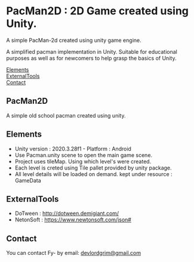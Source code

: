 # PacMan2D : 2D Game created using Unity.
A simple PacMan-2d created using unity game engine.

A simplified pacman implementation in Unity. Suitable for educational purposes as well as for newcomers to help grasp the basics of Unity.

[Elements](#Elements)  
[ExternalTools](#ExternalTools)  
[Contact](#contact)

## PacMan2D
A simple old school pacman created using unity.

## Elements
* Unity version : 2020.3.28f1 - Platform : Android 
* Use Pacman.unity scene to open the main game scene.
* Project uses tileMap. Using which level's were created.
* Each level is creted using Tile pallet provided by unity package. 
* All level details will be loaded on demand. kept under resource : GameData

## ExternalTools
* DoTween : http://dotween.demigiant.com/
* NetonSoft : https://www.newtonsoft.com/json#

## Contact 
You can contact Fy- by email: devlordgrim@gmail.com
